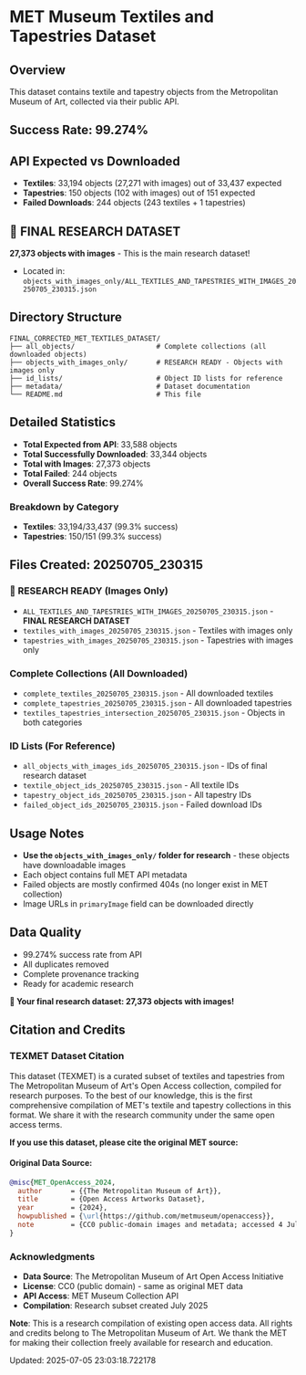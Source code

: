 # MET Museum Textiles and Tapestries Dataset

## Overview
This dataset contains textile and tapestry objects from the Metropolitan Museum of Art, collected via their public API.

## Success Rate: 99.274%

## API Expected vs Downloaded
- **Textiles**: 33,194 objects (27,271 with images) out of 33,437 expected
- **Tapestries**: 150 objects (102 with images) out of 151 expected  
- **Failed Downloads**: 244 objects (243 textiles + 1 tapestries)

## 🎯 FINAL RESEARCH DATASET
**27,373 objects with images** - This is the main research dataset!
- Located in: `objects_with_images_only/ALL_TEXTILES_AND_TAPESTRIES_WITH_IMAGES_20250705_230315.json`

## Directory Structure
```
FINAL_CORRECTED_MET_TEXTILES_DATASET/
├── all_objects/                    # Complete collections (all downloaded objects)
├── objects_with_images_only/       # RESEARCH READY - Objects with images only
├── id_lists/                       # Object ID lists for reference
├── metadata/                       # Dataset documentation
└── README.md                       # This file
```

## Detailed Statistics
- **Total Expected from API**: 33,588 objects
- **Total Successfully Downloaded**: 33,344 objects
- **Total with Images**: 27,373 objects
- **Total Failed**: 244 objects
- **Overall Success Rate**: 99.274%

### Breakdown by Category
- **Textiles**: 33,194/33,437 (99.3% success)
- **Tapestries**: 150/151 (99.3% success)

## Files Created: 20250705_230315

### 🎯 RESEARCH READY (Images Only)
- `ALL_TEXTILES_AND_TAPESTRIES_WITH_IMAGES_20250705_230315.json` - **FINAL RESEARCH DATASET**
- `textiles_with_images_20250705_230315.json` - Textiles with images only
- `tapestries_with_images_20250705_230315.json` - Tapestries with images only

### Complete Collections (All Downloaded)
- `complete_textiles_20250705_230315.json` - All downloaded textiles
- `complete_tapestries_20250705_230315.json` - All downloaded tapestries
- `textiles_tapestries_intersection_20250705_230315.json` - Objects in both categories

### ID Lists (For Reference)
- `all_objects_with_images_ids_20250705_230315.json` - IDs of final research dataset
- `textile_object_ids_20250705_230315.json` - All textile IDs
- `tapestry_object_ids_20250705_230315.json` - All tapestry IDs
- `failed_object_ids_20250705_230315.json` - Failed download IDs

## Usage Notes
- **Use the `objects_with_images_only/` folder for research** - these objects have downloadable images
- Each object contains full MET API metadata
- Failed objects are mostly confirmed 404s (no longer exist in MET collection)
- Image URLs in `primaryImage` field can be downloaded directly

## Data Quality
- 99.274% success rate from API
- All duplicates removed
- Complete provenance tracking
- Ready for academic research

**🎯 Your final research dataset: 27,373 objects with images!**

## Citation and Credits

### TEXMET Dataset Citation
This dataset (TEXMET) is a curated subset of textiles and tapestries from The Metropolitan Museum of Art's Open Access collection, compiled for research purposes. To the best of our knowledge, this is the first comprehensive compilation of MET's textile and tapestry collections in this format. We share it with the research community under the same open access terms.

**If you use this dataset, please cite the original MET source:**

#### Original Data Source:
```bibtex
@misc{MET_OpenAccess_2024,
  author       = {{The Metropolitan Museum of Art}},
  title        = {Open Access Artworks Dataset},
  year         = {2024},
  howpublished = {\url{https://github.com/metmuseum/openaccess}},
  note         = {CC0 public-domain images and metadata; accessed 4 Jul 2025},
}
```


### Acknowledgments
- **Data Source**: The Metropolitan Museum of Art Open Access Initiative
- **License**: CC0 (public domain) - same as original MET data
- **API Access**: MET Museum Collection API
- **Compilation**: Research subset created July 2025

**Note**: This is a research compilation of existing open access data. All rights and credits belong to The Metropolitan Museum of Art. We thank the MET for making their collection freely available for research and education.

Updated: 2025-07-05 23:03:18.722178
